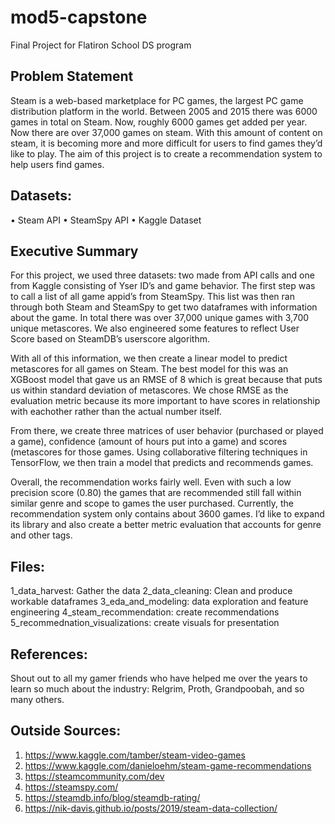 # mod5-capstone
Final Project for Flatiron School DS program

## Problem Statement

Steam is a web-based marketplace for PC games, the largest PC game distribution platform in the world. Between 2005 and 2015 there was 6000 games in total on Steam. Now, roughly 6000 games get added per year. Now there are over 37,000 games on steam. With this amount of content on steam, it is becoming more and more difficult for users to find games they’d like to play. The aim of this project is to create a recommendation system to help users find games.

## Datasets:
•	Steam API
•	SteamSpy API
•	Kaggle Dataset

## Executive Summary

For this project, we used three datasets: two made from API calls and one from Kaggle consisting of Yser ID’s and game behavior. The first step was to call a list of all game appid’s from SteamSpy. This list was then ran through both Steam and SteamSpy to get two dataframes with information about the game. In total there was over 37,000 unique games with 3,700 unique metascores. We also engineered some features to reflect User Score based on SteamDB’s userscore algorithm. 

With all of this information, we then create a linear model to predict metascores for all games on Steam. The best model for this was an XGBoost model that gave us an RMSE of 8 which is great because that puts us within standard deviation of metascores. We chose RMSE as the evaluation metric because its more important to have scores in relationship with eachother rather than the actual number itself. 

From there, we create three matrices of user behavior (purchased or played a game), confidence (amount of hours put into a game) and scores (metascores for those games. Using collaborative filtering techniques in TensorFlow, we then train a model that predicts and recommends games.

Overall, the recommendation works fairly well. Even with such a low precision score (0.80) the games that are recommended still fall within similar genre and scope to games the user purchased. Currently, the recommendation system only contains about 3600 games. I’d like to expand its library and also create a better metric evaluation that accounts for genre and other tags. 

## Files:
1_data_harvest: Gather the data
2_data_cleaning: Clean and produce workable dataframes
3_eda_and_modeling: data exploration and feature engineering
4_steam_recommendation: create recommendations
5_recommednation_visualizations: create visuals for presentation

## References:

Shout out to all my gamer friends who have helped me over the years to learn so much about the industry: Relgrim, Proth, Grandpoobah, and so many others. 

## Outside Sources:
1. https://www.kaggle.com/tamber/steam-video-games
2. https://www.kaggle.com/danieloehm/steam-game-recommendations
3. https://steamcommunity.com/dev
4. https://steamspy.com/
5. https://steamdb.info/blog/steamdb-rating/
6. https://nik-davis.github.io/posts/2019/steam-data-collection/


